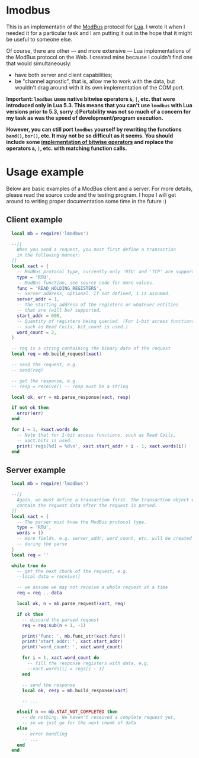 # lmodbus
This is an implementatin of the [ModBus](https://en.wikipedia.org/wiki/Modbus) protocol for [Lua](https://en.wikipedia.org/wiki/Lua_(programming_language)). I wrote it when I needed it for a particular task and I am putting it out in the hope that it might be useful to someone else.

Of course, there are other — and more extensive — Lua implementations of the ModBus protocol on the Web. I created mine because I couldn't find one that would simultaneously:
- have both server and client capabilities;
- be "channel agnostic", that is, allow me to work with the data, but wouldn't drag around with it its own implementation of the COM port.

**Important: `lmodbus` uses native bitwise operators `&`, `|`, etc. that were introduced only in Lua 5.3. This means that you can't use `lmodbus` with Lua versions prior to 5.3, sorry :( Portability was not so much of a concern for my task as was the speed of development/program execution.**

**However, you can still port `lmodbus` yourself by rewriting the functions `band()`, `bor()`, etc. It may not be so difficult as it seems. You should include some [implementation of bitwise operators](http://lua-users.org/wiki/BitwiseOperators) and replace the operators `&`, `|`, etc. with matching function calls.**

# Usage example

Below are basic examples of a ModBus client and a server. For more details, please read the source code and the testing program. I hope I will get around to writing proper documentation some time in the future :)

## Client example

```lua
  local mb = require('lmodbus')

  --[[
    When you send a request, you must first define a transaction
    in the following manner:
  ]]
  local xact = {
    -- ModBus protocol type, currently only 'RTU' and 'TCP' are supported.
    type = 'RTU',
    -- ModBus function, see source code for more values.
    func = 'READ_HOLDING_REGISTERS',
    -- Server address, optional. If not defined, 1 is assumed.
    server_addr = 1,
    -- The starting address of the registers or whatever entities
    -- that are (will be) supported.
    start_addr = 600,
    -- Quantity of registers being queried. (For 1-bit access functions,
    -- such as Read Coils, bit_count is used.)
    word_count = 2,
  }

  -- req is a string containing the binary data of the request
  local req = mb.build_request(xact)

  -- send the request, e.g.
  -- send(req)

  -- get the response, e.g.
  -- resp = receive() -- resp must be a string

  local ok, err = mb.parse_response(xact, resp)

  if not ok then
    error(err)
  end

  for i = 1, #xact.words do
    -- Note that for 1-bit access functions, such as Read Coils,
    -- xact.bits is used.
    print('regs[%d] = %d\n', xact.start_addr + i - 1, xact.words[i])
  end
```

## Server example

```lua
  local mb = require('lmodbus')

  --[[
    Again, we must define a transaction first. The transaction object will
    contain the request data after the request is parsed.
  ]]
  local xact = {
    -- The parser must know the ModBus protocol type.
    type = 'RTU',
    words = {}
    -- more fields, e.g. server_addr, word_count, etc. will be created
    -- during the parse
  }
  local req = ''

  while true do
    -- get the next chunk of the request, e.g.
    --local data = receive()

    -- we assume we may not receive a whole request at a time
    req = req .. data

    local ok, n = mb.parse_request(xact, req)

    if ok then
      -- discard the parsed request
      req = req:sub(n + 1, -1)

      print('func: ', mb.func_str(xact.func))
      print('start_addr: ', xact.start_addr)
      print('word_count: ', xact.word_count)

      for i = 1, xact.word_count do
        -- fill the response registers with data, e.g.
        --xact.words[i] = regs[i - 1]
      end

      -- send the response
      local ok, resp = mb.build_response(xact)

      -- ...

    elseif n == mb.STAT_NOT_COMPLETED then
      -- do nothing. We haven't received a complete request yet,
      -- so we just go for the next chunk of data
    else
      -- error handling
      -- ...
    end
  end
```
